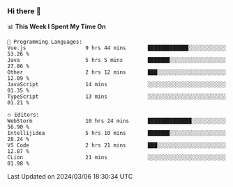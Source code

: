 ### Hi there 👋

<!--
**asdf12303116/asdf12303116** is a ✨ _special_ ✨ repository because its `README.md` (this file) appears on your GitHub profile.

Here are some ideas to get you started:

- 🔭 I’m currently working on ...
- 🌱 I’m currently learning ...
- 👯 I’m looking to collaborate on ...
- 🤔 I’m looking for help with ...
- 💬 Ask me about ...
- 📫 How to reach me: ...
- 😄 Pronouns: ...
- ⚡ Fun fact: ...
-->

<!--START_SECTION:waka-->
📊 **This Week I Spent My Time On** 

```text
💬 Programming Languages: 
Vue.js                   9 hrs 44 mins       █████████████░░░░░░░░░░░░   53.26 % 
Java                     5 hrs 5 mins        ███████░░░░░░░░░░░░░░░░░░   27.86 % 
Other                    2 hrs 12 mins       ███░░░░░░░░░░░░░░░░░░░░░░   12.09 % 
JavaScript               14 mins             ░░░░░░░░░░░░░░░░░░░░░░░░░   01.35 % 
TypeScript               13 mins             ░░░░░░░░░░░░░░░░░░░░░░░░░   01.21 % 

🔥 Editors: 
WebStorm                 10 hrs 24 mins      ██████████████░░░░░░░░░░░   56.90 % 
Intellijidea             5 hrs 10 mins       ███████░░░░░░░░░░░░░░░░░░   28.24 % 
VS Code                  2 hrs 21 mins       ███░░░░░░░░░░░░░░░░░░░░░░   12.87 % 
CLion                    21 mins             ░░░░░░░░░░░░░░░░░░░░░░░░░   01.98 % 
```


 Last Updated on 2024/03/06 18:30:34 UTC
<!--END_SECTION:waka-->
